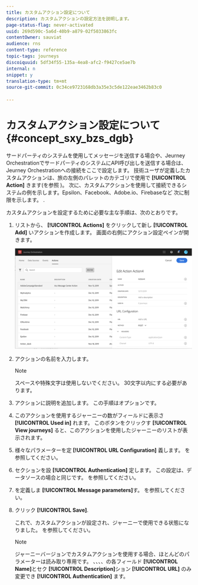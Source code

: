 ```yaml
---
title: カスタムアクション設定について
description: カスタムアクションの設定方法を説明します。
page-status-flag: never-activated
uuid: 269d590c-5a6d-40b9-a879-02f5033863fc
contentOwner: sauviat
audience: rns
content-type: reference
topic-tags: journeys
discoiquuid: 5df34f55-135a-4ea8-afc2-f9427ce5ae7b
internal: n
snippet: y
translation-type: tm+mt
source-git-commit: 0c34ce9723168db3a35e3c5de122eae3462b83c0

---
```



# カスタムアクション設定について {#concept_sxy_bzs_dgb}

サードパーティのシステムを使用してメッセージを送信する場合や、Jeurney OrchestrationでサードパーティのシステムにAPI呼び出しを送信する場合は、Jeurney Orchestrationへの接続をここで設定します。 技術ユーザが定義したカスタムアクションは、旅の左側のパレットのカテゴリで使用で **[!UICONTROL Action]** きます(を参照 [](../building-journeys/about-action-activities.md))。 次に、カスタムアクションを使用して接続できるシステムの例を示します。Epsilon、Facebook、Adobe.io、Firebaseなど
次に制限を示します。 [](../action/custom-action-limitations.md).

カスタムアクションを設定するために必要な主な手順は、次のとおりです。

1. リストから、 **[!UICONTROL Actions]** をクリックして新し **[!UICONTROL Add]** いアクションを作成します。 画面の右側にアクション設定ペインが開きます。

   ![](../assets/custom2.png)

1. アクションの名前を入力します。

   >[!NOTE]
   >
   >スペースや特殊文字は使用しないでください。 30文字以内にする必要があります。

1. アクションに説明を追加します。 この手順はオプションです。
1. このアクションを使用するジャーニーの数がフィールドに表示さ **[!UICONTROL Used in]** れます。 このボタンをクリックす **[!UICONTROL View journeys]** ると、このアクションを使用したジャーニーのリストが表示されます。
1. 様々なパラメーターを定 **[!UICONTROL URL Configuration]** 義します。 [](../action/url-configuration.md)を参照してください。
1. セクションを設 **[!UICONTROL Authentication]** 定します。 この設定は、データソースの場合と同じです。  [](../datasource/external-data-sources.md#section_wjp_nl5_nhb)を参照してください。
1. を定義しま **[!UICONTROL Message parameters]**&#x200B;す。 [](../action/defining-the-message-parameters.md)を参照してください。
1. クリック **[!UICONTROL Save]**.

   これで、カスタムアクションが設定され、ジャーニーで使用できる状態になりました。 [](../building-journeys/about-action-activities.md)を参照してください。

   >[!NOTE]
   >
   >ジャーニーバージョンでカスタムアクションを使用する場合、ほとんどのパラメーターは読み取り専用です。 、、、、の各フィールド **[!UICONTROL Name]**&#x200B;とセク **[!UICONTROL Description]**&#x200B;ション **[!UICONTROL URL]** のみ変更でき **[!UICONTROL Authentication]** ます。
